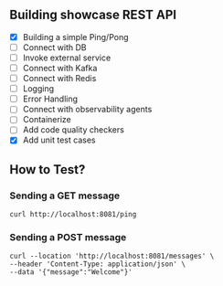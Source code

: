 ## Building showcase REST API

- [x]  Building a simple Ping/Pong
- [ ] Connect with DB
- [ ] Invoke external service
- [ ] Connect with Kafka
- [ ] Connect with Redis
- [ ] Logging
- [ ] Error Handling
- [ ] Connect with observability agents
- [ ] Containerize
- [ ] Add code quality checkers
- [x] Add unit test cases

## How to Test?

### Sending a GET message

```
curl http://localhost:8081/ping
```

### Sending a POST message

```
curl --location 'http://localhost:8081/messages' \
--header 'Content-Type: application/json' \
--data '{"message":"Welcome"}'
```
